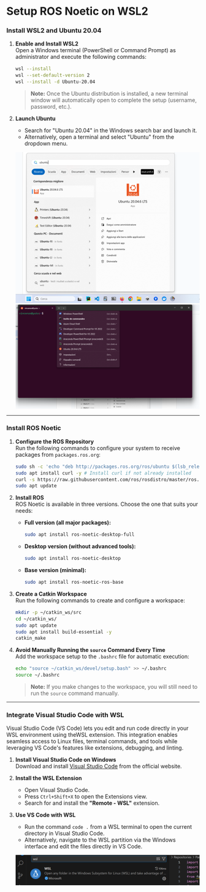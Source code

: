 # Setup ROS Noetic on WSL2

### **Install WSL2 and Ubuntu 20.04**

1. **Enable and Install WSL2**  
   Open a Windows terminal (PowerShell or Command Prompt) as administrator and execute the following commands:

   ```bash
   wsl --install
   wsl --set-default-version 2
   wsl --install -d Ubuntu-20.04
   ```

   > **Note:** Once the Ubuntu distribution is installed, a new terminal window will automatically open to complete the setup (username, password, etc.).

2. **Launch Ubuntu**
   - Search for "Ubuntu 20.04" in the Windows search bar and launch it.
   - Alternatively, open a terminal and select "Ubuntu" from the dropdown menu.

   ![Example 1](../media/images/open_ubuntu_1.png)  
   ![Example 2](../media/images/open_ubuntu_2.png)

---

### **Install ROS Noetic**

1. **Configure the ROS Repository**  
   Run the following commands to configure your system to receive packages from `packages.ros.org`:

   ```bash
   sudo sh -c 'echo "deb http://packages.ros.org/ros/ubuntu $(lsb_release -sc) main" > /etc/apt/sources.list.d/ros-latest.list'
   sudo apt install curl -y # Install curl if not already installed
   curl -s https://raw.githubusercontent.com/ros/rosdistro/master/ros.asc | sudo apt-key add -
   sudo apt update
   ```

2. **Install ROS**  
   ROS Noetic is available in three versions. Choose the one that suits your needs:

   - **Full version (all major packages):**
     ```bash
     sudo apt install ros-noetic-desktop-full
     ```
   - **Desktop version (without advanced tools):**
     ```bash
     sudo apt install ros-noetic-desktop
     ```
   - **Base version (minimal):**
     ```bash
     sudo apt install ros-noetic-ros-base
     ```

3. **Create a Catkin Workspace**  
   Run the following commands to create and configure a workspace:

   ```bash
   mkdir -p ~/catkin_ws/src
   cd ~/catkin_ws/
   sudo apt update
   sudo apt install build-essential -y
   catkin_make
   ```

4. **Avoid Manually Running the `source` Command Every Time**  
   Add the workspace setup to the `.bashrc` file for automatic execution:

   ```bash
   echo "source ~/catkin_ws/devel/setup.bash" >> ~/.bashrc
   source ~/.bashrc
   ```

   > **Note:** If you make changes to the workspace, you will still need to run the `source` command manually.

---

### **Integrate Visual Studio Code with WSL**

Visual Studio Code (VS Code) lets you edit and run code directly in your WSL environment using theWSL extension. 
This integration enables seamless access to Linux files, terminal commands, and tools while leveraging VS Code's features like extensions, debugging, and linting.

1. **Install Visual Studio Code on Windows**  
   Download and install [Visual Studio Code](https://code.visualstudio.com/) from the official website.

2. **Install the WSL Extension**  
   - Open Visual Studio Code.  
   - Press `Ctrl+Shift+X` to open the Extensions view.  
   - Search for and install the **"Remote - WSL"** extension.

3. **Use VS Code with WSL**  
   - Run the command `code .` from a WSL terminal to open the current directory in Visual Studio Code.  
   - Alternatively, navigate to the WSL partition via the Windows interface and edit the files directly in VS Code.

   ![Example: VS Code WSL Extension](../media/images/vscode_wsl_extension.png)  
